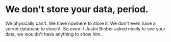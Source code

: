 # We don't store your data, period.

We physically can't. We have nowhere to store it.
We don't even have a server database to store it. 
So even if Justin Bieber asked nicely to see your data,
we wouldn't have anything to show him.

